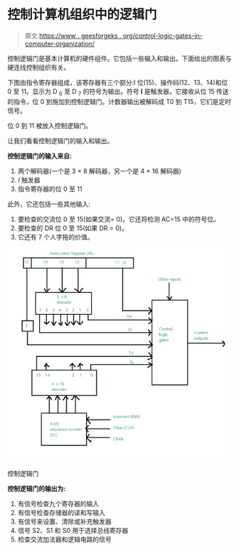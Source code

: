 # 控制计算机组织中的逻辑门

> 原文:[https://www . geesforgeks . org/control-logic-gates-in-computer-organization/](https://www.geeksforgeeks.org/control-logic-gates-in-computer-organization/)

控制逻辑门是基本计算机的硬件组件。它包括一些输入和输出。下面给出的图表与硬连线控制组织有关。

下图由指令寄存器组成，该寄存器有三个部分:I 位(15)、操作码(12、13、14)和位 0 至 11。显示为 D <sub>0</sub> 至 D <sub>7</sub> 的符号为输出。符号 **I** 是触发器，它接收从位 15 传送的指令，位 0 到施加到控制逻辑门。计数器输出被解码成 T0 到 T15，它们是定时信号。

位 0 到 11 被放入控制逻辑门。

让我们看看控制逻辑门的输入和输出。

**控制逻辑门的输入来自:**

1.  两个解码器(一个是 3 × 8 解码器，另一个是 4 × 16 解码器)
2.  *I* 触发器
3.  指令寄存器的位 0 至 11

此外，它还包括一些其他输入:

1.  要检查的交流位 0 至 15(如果交流= 0)。它还将检测 AC=15 中的符号位。
2.  要检查的 DR 位 0 至 15(如果 DR = 0)。
3.  它还有 7 个人字拖的价值。

![](img/75d0da21ca50918f43e02d086a0e533d.png)

控制逻辑门

**控制逻辑门的输出为:**

1.  有信号检查九个寄存器的输入
2.  有信号检查存储器的读和写输入
3.  有信号来设置、清除或补充触发器
4.  信号 S2、S1 和 S0 用于选择总线寄存器
5.  检查交流加法器和逻辑电路的信号